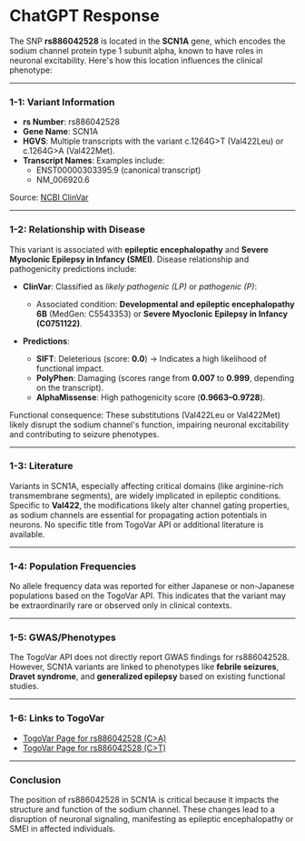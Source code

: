 # ChatGPT Response

The SNP **rs886042528** is located in the **SCN1A** gene, which encodes the sodium channel protein type 1 subunit alpha, known to have roles in neuronal excitability. Here's how this location influences the clinical phenotype:

---

### **1-1: Variant Information**

- **rs Number**: rs886042528  
- **Gene Name**: SCN1A  
- **HGVS**: Multiple transcripts with the variant c.1264G>T (Val422Leu) or c.1264G>A (Val422Met).  
- **Transcript Names**: Examples include:
  - ENST00000303395.9 (canonical transcript)
  - NM_006920.6  

Source: [NCBI ClinVar](https://www.ncbi.nlm.nih.gov/clinvar/variation/1098587)

---

### **1-2: Relationship with Disease**  
This variant is associated with **epileptic encephalopathy** and **Severe Myoclonic Epilepsy in Infancy (SMEI)**. Disease relationship and pathogenicity predictions include:

- **ClinVar**: Classified as *likely pathogenic (LP)* or *pathogenic (P)*:
  - Associated condition: **Developmental and epileptic encephalopathy 6B** (MedGen: C5543353) or **Severe Myoclonic Epilepsy in Infancy (C0751122)**.

- **Predictions**:
  - **SIFT**: Deleterious (score: **0.0**) → Indicates a high likelihood of functional impact.  
  - **PolyPhen**: Damaging (scores range from **0.007** to **0.999**, depending on the transcript).  
  - **AlphaMissense**: High pathogenicity score (**0.9663–0.9728**).  

Functional consequence: These substitutions (Val422Leu or Val422Met) likely disrupt the sodium channel's function, impairing neuronal excitability and contributing to seizure phenotypes.

---

### **1-3: Literature**
Variants in SCN1A, especially affecting critical domains (like arginine-rich transmembrane segments), are widely implicated in epileptic conditions. Specific to **Val422**, the modifications likely alter channel gating properties, as sodium channels are essential for propagating action potentials in neurons. No specific title from TogoVar API or additional literature is available.

---

### **1-4: Population Frequencies**
No allele frequency data was reported for either Japanese or non-Japanese populations based on the TogoVar API. This indicates that the variant may be extraordinarily rare or observed only in clinical contexts.

---

### **1-5: GWAS/Phenotypes**
The TogoVar API does not directly report GWAS findings for rs886042528. However, SCN1A variants are linked to phenotypes like **febrile seizures**, **Dravet syndrome**, and **generalized epilepsy** based on existing functional studies.

---

### **1-6: Links to TogoVar**
- [TogoVar Page for rs886042528 (C>A)](https://togovar.biosciencedbc.jp/variant/tgv417503323)  
- [TogoVar Page for rs886042528 (C>T)](https://togovar.biosciencedbc.jp/variant/tgv417503323)

--- 

### Conclusion
The position of rs886042528 in SCN1A is critical because it impacts the structure and function of the sodium channel. These changes lead to a disruption of neuronal signaling, manifesting as epileptic encephalopathy or SMEI in affected individuals.